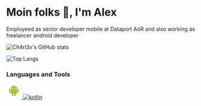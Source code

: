# Moin folks 👋, I'm Alex

Employeed as senior developer mobile at Dataport AöR and also working as freelancer android developer

![Ch4rl3x's GitHub stats](https://github-readme-stats.vercel.app/api?username=ch4rl3x&count_private=true&show_icons=true)

![Top Langs](https://github-readme-stats.vercel.app/api/top-langs/?username=ch4rl3x)

### Languages and Tools
<p align="left"> <a href="https://developer.android.com" target="_blank"> <img src="https://raw.githubusercontent.com/devicons/devicon/master/icons/android/android-original-wordmark.svg" alt="android" width="40" height="40"/> </a> <a href="https://kotlinlang.org" target="_blank"> <img src="https://www.vectorlogo.zone/logos/kotlinlang/kotlinlang-icon.svg" alt="kotlin" width="40" height="40"/> </a> </p>
